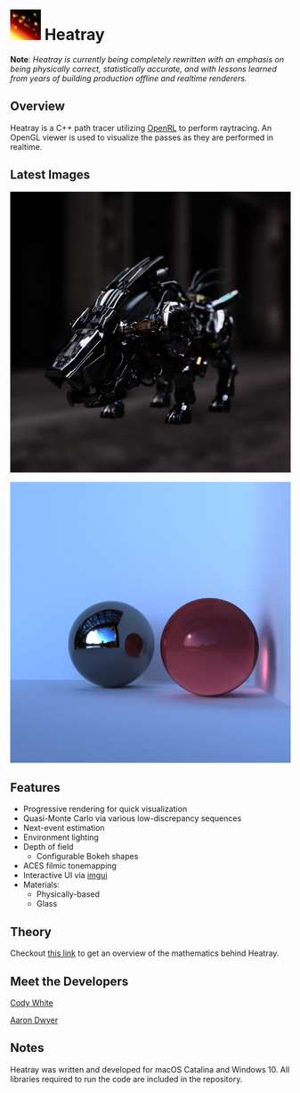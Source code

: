 
<h1><img src="https://github.com/galdar496/heatray/blob/master/Resources/logo.png" />    Heatray</h1>

**Note**: *Heatray is currently being completely rewritten with an emphasis on being physically correct, statistically accurate, and with lessons learned from years of building production offline and realtime renderers.*

## Overview
Heatray is a C++ path tracer utilizing [OpenRL](https://en.wikipedia.org/wiki/OpenRL) to perform raytracing. An OpenGL viewer is used to visualize the passes as they are performed in realtime.
## Latest Images
![](https://github.com/galdar496/heatray/blob/master/ExampleImages/example1.PNG)

![](https://github.com/galdar496/heatray/blob/master/ExampleImages/example2.PNG)
## Features
* Progressive rendering for quick visualization
* Quasi-Monte Carlo via various low-discrepancy sequences
* Next-event estimation
* Environment lighting
* Depth of field
	* Configurable Bokeh shapes
* ACES filmic tonemapping
* Interactive UI via [imgui](https://github.com/ocornut/imgui)
* Materials:
    * Physically-based
    * Glass
## Theory
Checkout [this link](http://galdar496.github.io/heatray/) to get an overview of the mathematics behind Heatray.
## Meet the Developers
[Cody White](https://www.linkedin.com/in/cody-white-78476019/)

[Aaron Dwyer](https://www.linkedin.com/in/aadwyer/)
## Notes
Heatray was written and developed for macOS Catalina and Windows 10. All libraries required to run the code are included in the repository.
